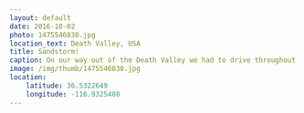 ```yaml
---
layout: default
date: 2016-10-02
photo: 1475546830.jpg
location_text: Death Valley, USA
title: Sandstorm!
caption: On our way out of the Death Valley we had to drive throughout a real sandstorm. At one point we couldn't see anything anymore, but we kept driving and reach the other side without a scratch. ouf!
image: /img/thumb/1475546830.jpg
location:
    latitude: 36.5322649
    longitude: -116.9325408
---
```

